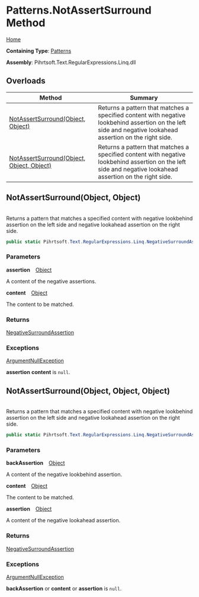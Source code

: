 # Patterns\.NotAssertSurround Method

[Home](../../../../../../README.md)

**Containing Type**: [Patterns](../README.md)

**Assembly**: Pihrtsoft\.Text\.RegularExpressions\.Linq\.dll

## Overloads

| Method | Summary |
| ------ | ------- |
| [NotAssertSurround(Object, Object)](#Pihrtsoft_Text_RegularExpressions_Linq_Patterns_NotAssertSurround_System_Object_System_Object_) | Returns a pattern that matches a specified content with negative lookbehind assertion on the left side and negative lookahead assertion on the right side\. |
| [NotAssertSurround(Object, Object, Object)](#Pihrtsoft_Text_RegularExpressions_Linq_Patterns_NotAssertSurround_System_Object_System_Object_System_Object_) | Returns a pattern that matches a specified content with negative lookbehind assertion on the left side and negative lookahead assertion on the right side\. |

## NotAssertSurround\(Object, Object\) <a id="Pihrtsoft_Text_RegularExpressions_Linq_Patterns_NotAssertSurround_System_Object_System_Object_"></a>

\
Returns a pattern that matches a specified content with negative lookbehind assertion on the left side and negative lookahead assertion on the right side\.

```csharp
public static Pihrtsoft.Text.RegularExpressions.Linq.NegativeSurroundAssertion NotAssertSurround(object assertion, object content)
```

### Parameters

**assertion** &ensp; [Object](https://docs.microsoft.com/en-us/dotnet/api/system.object)

A content of the negative assertions\.

**content** &ensp; [Object](https://docs.microsoft.com/en-us/dotnet/api/system.object)

The content to be matched\.

### Returns

[NegativeSurroundAssertion](../../NegativeSurroundAssertion/README.md)

### Exceptions

[ArgumentNullException](https://docs.microsoft.com/en-us/dotnet/api/system.argumentnullexception)

**assertion** **content** is `null`\.

## NotAssertSurround\(Object, Object, Object\) <a id="Pihrtsoft_Text_RegularExpressions_Linq_Patterns_NotAssertSurround_System_Object_System_Object_System_Object_"></a>

\
Returns a pattern that matches a specified content with negative lookbehind assertion on the left side and negative lookahead assertion on the right side\.

```csharp
public static Pihrtsoft.Text.RegularExpressions.Linq.NegativeSurroundAssertion NotAssertSurround(object backAssertion, object content, object assertion)
```

### Parameters

**backAssertion** &ensp; [Object](https://docs.microsoft.com/en-us/dotnet/api/system.object)

A content of the negative lookbehind assertion\.

**content** &ensp; [Object](https://docs.microsoft.com/en-us/dotnet/api/system.object)

The content to be matched\.

**assertion** &ensp; [Object](https://docs.microsoft.com/en-us/dotnet/api/system.object)

A content of the negative lookahead assertion\.

### Returns

[NegativeSurroundAssertion](../../NegativeSurroundAssertion/README.md)

### Exceptions

[ArgumentNullException](https://docs.microsoft.com/en-us/dotnet/api/system.argumentnullexception)

**backAssertion** or **content** or **assertion** is `null`\.

